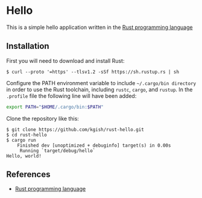 # Hello

This is a simple hello application written in the [Rust programming language](https://www.rust-lang.org)

## Installation

First you will need to download and install Rust:

```
$ curl --proto '=https' --tlsv1.2 -sSf https://sh.rustup.rs | sh
```
Configure the PATH environment variable to include `~/.cargo/bin directory` in order to use the Rust toolchain, including `rustc`, `cargo`, and `rustup`. In the `.profile` file the following line will have been added:

```bash
export PATH="$HOME/.cargo/bin:$PATH"
```

Clone the repository like this:

```
$ git clone https://github.com/kgish/rust-hello.git
$ cd rust-hello
$ cargo run
    Finished dev [unoptimized + debuginfo] target(s) in 0.00s
     Running `target/debug/hello`
Hello, world!
```

## References

* [Rust programming language](https://www.rust-lang.org)
